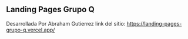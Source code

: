 

## Landing Pages Grupo Q

Desarrollada Por Abraham Gutierrez
link del sitio: https://landing-pages-grupo-q.vercel.app/





